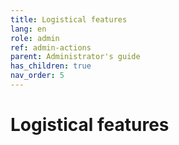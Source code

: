 ```yaml
---
title: Logistical features
lang: en
role: admin
ref: admin-actions
parent: Administrator's guide
has_children: true
nav_order: 5
---
```


# Logistical features
